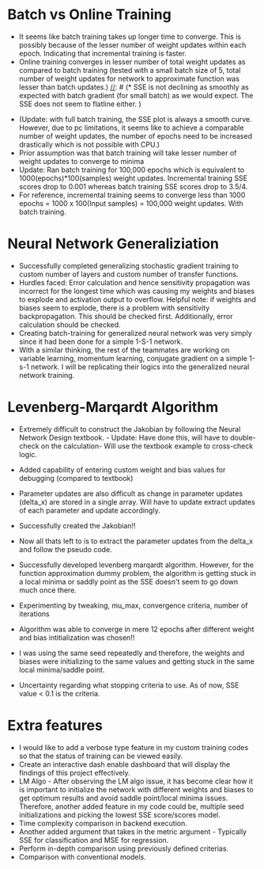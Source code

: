 # Batch vs Online Training
* It seems like batch training takes up longer time to converge. This is possibly because of the lesser number of weight updates within each epoch. Indicating that incremental training is faster.
* Online training converges in lesser number of total weight updates as compared to batch training (tested with a small batch size of 5, total number of weight updates for network to approximate function was lesser than batch updates.)
[//]: # (* SSE is not declining as smoothly as expected with batch gradient &#40;for small batch&#41; as we would expect. The SSE does not seem to flatline either.  )

[//]: # (* For full batch training, the algorithm doesn't seem to converge although the SSE flatlines after certain number of epochs. This result is not expected. With full batch, the expected gradient direction should converge toward minima. Ran the code for 10,000 epochs.)
* (Update: with full batch training, the SSE plot is always a smooth curve. However, due to pc limitations, it seems like to achieve a comparable number of weight updates, the number of epochs need to be increased drastically which is not possible with CPU.)
* Prior assumption was that batch training will take lesser number of weight updates to converge to minima
* Update: Ran batch training for 100,000 epochs which is equivalent to 1000(epochs)*100(samples) weight updates. Incremental training SSE scores drop to 0.001 whereas batch training SSE scores drop to 3.5/4.
* For reference, incremental training seems to converge less than 1000 epochs = 1000 x 100(Input samples) = 100,000 weight updates. With batch training.


# Neural Network Generaliziation
* Successfully completed generalizing stochastic gradient training to custom number of layers and custom number of transfer functions.
* Hurdles faced: Error calculation and hence sensitivity propagation was incorrect for the longest time which was causing my weights and biases to explode and activation output to overflow. Helpful note: if weights and biases seem to explode, there is a problem with sensitivity backpropagation. This should be checked first. Additionally, error calculation should be checked.
* Creating batch-training for generalized neural network was very simply since it had been done for a simple 1-S-1 network. 
* With a similar thinking, the rest of the teammates are working on variable learning, momentum learning, conjugate gradient on a simple 1-s-1 network. I will be replicating their logics into the generalized neural network training. 

# Levenberg-Marqardt Algorithm
* Extremely difficult to construct the Jakobian by following the Neural Network Design textbook. - Update: Have done this, will have to double-check on the calculation- Will use the textbook example to cross-check logic.
* Added capability of entering custom weight and bias values for debugging (compared to textbook)
* Parameter updates are also difficult as change in parameter updates (delta_x) are stored in a single array. Will have to update extract updates of each parameter and update accordingly.
* Successfully created the Jakobian!!
* Now all thats left to is to extract the parameter updates from the delta_x and follow the pseudo code.

* Successfully developed levenberg marqardt algorithm. However, for the function approximation dummy problem, the algorithm is getting stuck in a local minima or saddly point as the SSE doesn't seem to go down much once there. 
* Experimenting by tweaking, mu_max, convergence criteria, number of iterations
* Algorithm was able to converge in mere 12 epochs after different weight and bias intitialization was chosen!!
* I was using the same seed repeatedly and therefore, the weights and biases were initializing to the same values and getting stuck in the same local minima/saddle point.
* Uncertainty regarding what stopping criteria to use. As of now, SSE value < 0.1 is the criteria.

# Extra features
* I would like to add a verbose type feature in my custom training codes so that the status of training can be viewed easily.
* Create an interactive dash enable dashboard that will display the findings of this project effectively.
* LM Algo - After observing the LM algo issue, it has become clear how it is important to initialize the network with different weights and biases to get optimum results and avoid saddle point/local minima issues. Therefore, another added feature in my code could be, multiple seed initializations and picking the lowest SSE score/scores model.
* Time complexity comparison in backend execution.
* Another added argument that takes in the metric argument - Typically SSE for classification and MSE for regression.
* Perform in-depth comparison using previously defined criterias.
* Comparison with conventional models.